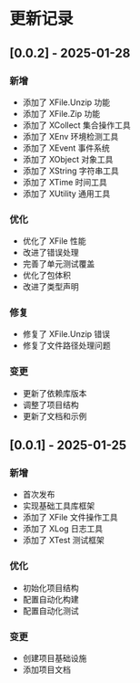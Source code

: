 # 更新记录

## [0.0.2] - 2025-01-28
### 新增
- 添加了 XFile.Unzip 功能
- 添加了 XFile.Zip 功能
- 添加了 XCollect 集合操作工具
- 添加了 XEnv 环境检测工具
- 添加了 XEvent 事件系统
- 添加了 XObject 对象工具
- 添加了 XString 字符串工具
- 添加了 XTime 时间工具
- 添加了 XUtility 通用工具

### 优化
- 优化了 XFile 性能
- 改进了错误处理
- 完善了单元测试覆盖
- 优化了包体积
- 改进了类型声明

### 修复
- 修复了 XFile.Unzip 错误
- 修复了文件路径处理问题

### 变更
- 更新了依赖库版本
- 调整了项目结构
- 更新了文档和示例

## [0.0.1] - 2025-01-25
### 新增
- 首次发布
- 实现基础工具库框架
- 添加了 XFile 文件操作工具
- 添加了 XLog 日志工具
- 添加了 XTest 测试框架

### 优化
- 初始化项目结构
- 配置自动化构建
- 配置自动化测试

### 变更
- 创建项目基础设施
- 添加项目文档
